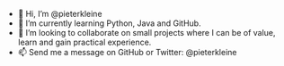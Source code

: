 - 👋 Hi, I’m @pieterkleine
- 🌱 I’m currently learning Python, Java and GitHub.
- 💞️ I’m looking to collaborate on small projects where I can be of value, learn and gain practical experience.
- 📫 Send me a message on GitHub or Twitter: @pieterkleine

<!---
pieterkleine/pieterkleine is a ✨ special ✨ repository because its `README.md` (this file) appears on your GitHub profile.
You can click the Preview link to take a look at your changes.
--->

